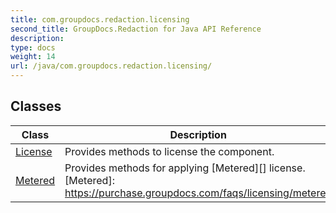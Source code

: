 ```yaml
---
title: com.groupdocs.redaction.licensing
second_title: GroupDocs.Redaction for Java API Reference
description: 
type: docs
weight: 14
url: /java/com.groupdocs.redaction.licensing/
---
```


## Classes

| Class | Description |
| --- | --- |
| [License](../com.groupdocs.redaction.licensing/license) | Provides methods to license the component. |
| [Metered](../com.groupdocs.redaction.licensing/metered) | Provides methods for applying  [Metered][]  license.[Metered]: https://purchase.groupdocs.com/faqs/licensing/metered |
